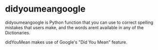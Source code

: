 # didyoumeangoogle
didyoumeangoogle is Python function that you can use to correct spelling mistakes that users make, and the words arent available in any of the Dictionaries.

didYouMean makes use of Google's "Did You Mean" feature.



